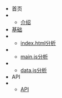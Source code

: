 <!--
 * @Author: xuranXYS
 * @LastEditTime: 2023-09-30 19:53:37
 * @GitHub: www.github.com/xiaoxustudio
 * @WebSite: www.xiaoxustudio.top
 * @Description: By xuranXY
-->
* 首页
* * [介绍](./README.md)
* [基础](base/base)
* * [index.html分析](base/index)
* * [main.js分析](base/main)
* * [data.js分析](base/data)
* API 
* * [API](https://api.xiaoxustudio.top/out/index.html)
